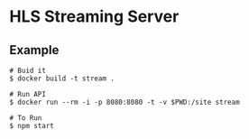 # HLS Streaming Server

## Example
```
# Buid it
$ docker build -t stream .
```
```
# Run API
$ docker run --rm -i -p 8080:8080 -t -v $PWD:/site stream
```

```
# To Run
$ npm start
```
